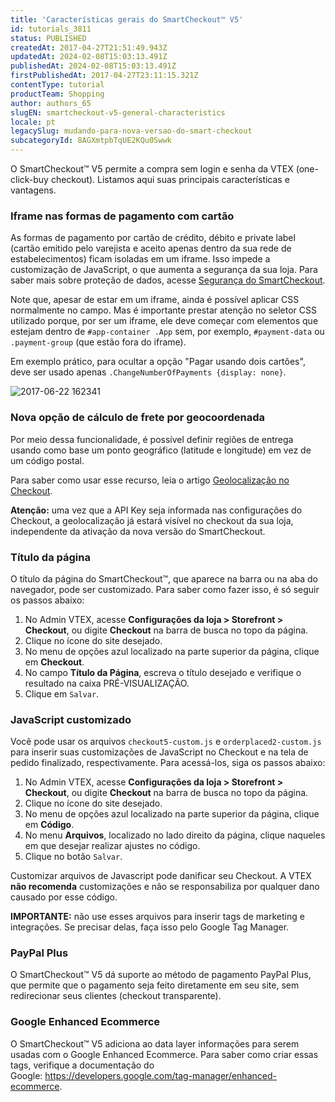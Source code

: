 ```yaml
---
title: 'Características gerais do SmartCheckout™ V5'
id: tutorials_3811
status: PUBLISHED
createdAt: 2017-04-27T21:51:49.943Z
updatedAt: 2024-02-08T15:03:13.491Z
publishedAt: 2024-02-08T15:03:13.491Z
firstPublishedAt: 2017-04-27T23:11:15.321Z
contentType: tutorial
productTeam: Shopping
author: authors_65
slugEN: smartcheckout-v5-general-characteristics
locale: pt
legacySlug: mudando-para-nova-versao-do-smart-checkout
subcategoryId: 8AGXmtpbTqUE2KQu0Swwk
---
```


O SmartCheckout™ V5 permite a compra sem login e senha da VTEX (one-click-buy checkout). Listamos aqui suas principais características e vantagens.

### Iframe nas formas de pagamento com cartão

As formas de pagamento por cartão de crédito, débito e private label (cartão emitido pelo varejista e aceito apenas dentro da sua rede de estabelecimentos) ficam isoladas em um iframe. Isso impede a customização de JavaScript, o que aumenta a segurança da sua loja. Para saber mais sobre proteção de dados, acesse [Segurança do SmartCheckout](/pt/tutorial/seguranca-do-smartcheckout--3SrJuuhrqwePUg1rp1exfB#).

Note que, apesar de estar em um iframe, ainda é possível aplicar CSS normalmente no campo. Mas é importante prestar atenção no seletor CSS utilizado porque, por ser um iframe, ele deve começar com elementos que estejam dentro de `#app-container .App` sem, por exemplo, `#payment-data` ou `.payment-group` (que estão fora do iframe).

Em exemplo prático, para ocultar a opção "Pagar usando dois cartões", deve ser usado apenas `.ChangeNumberOfPayments {display: none}`.

![2017-06-22 162341](https://images.contentful.com/alneenqid6w5/5Un86ot46Qg0kwKoUkSioG/fb3cc25e273d68ab27a3ccd2b254eea6/2017-06-22_162341.jpg)

### Nova opção de cálculo de frete por geocoordenada

Por meio dessa funcionalidade, é possível definir regiões de entrega usando como base um ponto geográfico (latitude e longitude) em vez de um código postal.

Para saber como usar esse recurso, leia o artigo [Geolocalização no Checkout](/pt/tutorial/geolocalizacao-no-checkout/).

__Atenção:__ uma vez que a API Key seja informada nas configurações do Checkout, a geolocalização já estará visível no checkout da sua loja, independente da ativação da nova versão do SmartCheckout.

### Título da página

O título da página do SmartCheckout™, que aparece na barra ou na aba do navegador, pode ser customizado. Para saber como fazer isso, é só seguir os passos abaixo:

1. No Admin VTEX, acesse __Configurações da loja > Storefront > Checkout__, ou digite __Checkout__ na barra de busca no topo da página.
2. Clique no ícone <i class="fas fa-cog" alt="engrenagem azul"></i> do site desejado.
3. No menu de opções azul localizado na parte superior da página, clique em __Checkout__. 
4. No campo __Título da Página__, escreva o título desejado e verifique o resultado na caixa PRÉ-VISUALIZAÇÃO.
5. Clique em `Salvar`.

### JavaScript customizado

Você pode usar os arquivos `checkout5-custom.js` e `orderplaced2-custom.js` para inserir suas customizações de JavaScript no Checkout e na tela de pedido finalizado, respectivamente. Para acessá-los, siga os passos abaixo:

1. No Admin VTEX, acesse __Configurações da loja > Storefront > Checkout__, ou digite __Checkout__ na barra de busca no topo da página.
2. Clique no ícone <i class="fas fa-cog" alt="engrenagem azul"></i> do site desejado.
3. No menu de opções azul localizado na parte superior da página, clique em __Código__. 
4. No menu __Arquivos__, localizado no lado direito da página, clique naqueles em que desejar realizar ajustes no código.
5. Clique no botão `Salvar`.

<div class="alert alert-warning">
  Customizar arquivos de Javascript pode danificar seu Checkout. A VTEX <b>não recomenda</b> customizações e não se responsabiliza por qualquer dano causado por esse código.
</div>

__IMPORTANTE:__ não use esses arquivos para inserir tags de marketing e integrações. Se precisar delas, faça isso pelo Google Tag Manager.

### PayPal Plus

O SmartCheckout™ V5 dá suporte ao método de pagamento PayPal Plus, que permite que o pagamento seja feito diretamente em seu site, sem redirecionar seus clientes (checkout transparente).

### Google Enhanced Ecommerce

O SmartCheckout™ V5 adiciona ao data layer informações para serem usadas com o Google Enhanced Ecommerce. Para saber como criar essas tags, verifique a documentação do Google: https://developers.google.com/tag-manager/enhanced-ecommerce.
